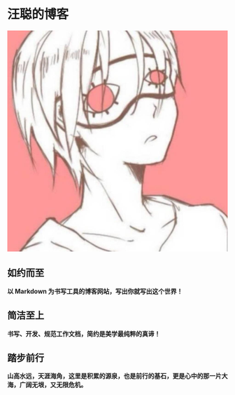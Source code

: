 # 汪聪的博客

![name](https://github.com/AaronWangCong/vuePress-blog/blob/master/docs/photo.jpg '描述')

## 如约而至

**以 Markdown 为书写工具的博客网站，写出你就写出这个世界！**

## 简洁至上

**书写、开发、规范工作文档，简约是美学最纯粹的真谛！**

## 踏步前行

**山高水远，天涯海角，这里是积累的源泉，也是前行的基石，更是心中的那一片大海，广阔无垠，又无限危机。**